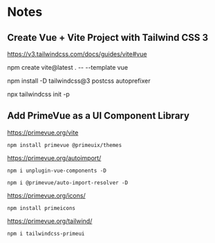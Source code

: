 # Notes

## Create Vue + Vite Project with Tailwind CSS 3

https://v3.tailwindcss.com/docs/guides/vite#vue

npm create vite@latest . -- --template vue

npm install -D tailwindcss@3 postcss autoprefixer

npx tailwindcss init -p

## Add PrimeVue as a UI Component Library

https://primevue.org/vite

`npm install primevue @primeuix/themes`

https://primevue.org/autoimport/

`npm i unplugin-vue-components -D`

`npm i @primevue/auto-import-resolver -D`

https://primevue.org/icons/

`npm install primeicons`

https://primevue.org/tailwind/

`npm i tailwindcss-primeui`
